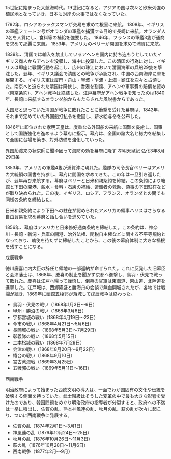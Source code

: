15世紀に始まった大航海時代。19世紀になると、アジアの国は次々と欧米列強の植民地となっていき、日本も対岸の火事ではなくなっていた。

1792年、ロシアのラックスマンが交易を求めて根室に来航。
1808年、イギリスの軍艦フェートン号がオランダの軍艦を捕獲する目的で長崎に来航。オランダ人2名を人質にし、食料等の補給を強要した。
1846年、フランスの軍艦3隻が通商を求めて那覇に来航。
1853年、アメリカのペリーが開国を求めて浦賀に来航。

1839年、清国では輸入を禁止しているアヘンを国内に持ち込もうとしていたイギリス商人からアヘンを没収し、海中に投棄した。この清国の行為に対し、イギリスは即座に戦闘行動を起こし、広州の珠江において清国海軍の兵船29隻を撃沈した。翌年、イギリス議会で清国との戦争が承認され、中国の西南海岸に軍を展開する。イギリス軍は厦門・舟山・寧波・乍浦・上海・鎮江を次々と占領した。南京へと迫られた清国は降伏し、香港を割譲、アヘンや軍事費の賠償を認め（南京条約）、アヘン戦争は終結した。江戸幕府がアヘン戦争を知ったのは1840年、長崎に来航するオランダ船からもたらされた風説書からであった。

大国だと思っていた清国が戦争に敗れたことに衝撃を受けた幕府は、1842年、それまで定めていた外国船打払令を撤回し、薪水給与令を公布した。

1846年に即位された孝明天皇は、度重なる外国船の来航に国難を憂慮し、国策として国防強化を進めるよう幕府に指示。幕府は、全国の諸大名と総力を結集して全国に台場を築き、対外防備を強化していった。

異国船渡来の状京師に聞ゆ因って海防の勅を幕府に降す
孝明天皇紀
弘化3年8月29日条

1853年、アメリカの軍艦4隻が浦賀沖に現れた。艦隊の司令長官ペリーはアメリカ大統領の国書を持参し、幕府に開国を求めてきた。この年は一旦引き返したが、翌年再び来航する。幕府はペリーと日米和親条約を締結。この条約により箱館と下田の開港、薪水・食料・石炭の補給、遭難者の救助、領事の下田駐在などが取り決められた。この後、イギリス、ロシア、フランス、オランダとの間でも同様の条約を締結した。

日米和親条約により下田への駐在が認められたアメリカの領事ハリスはさらなる自由貿易を求め幕府と話し合いを進めていた。

1856年、幕府はアメリカと日米修好通商条約を締結した。この条約は、神奈川・長崎・新潟・兵庫の開港、治外法権、関税自主権などに関する不平等規約となっており、勅使を待たずに締結したことから、この後の幕府体制に大きな禍根を残すことになる。

戊辰戦争

徳川慶喜に内大臣の辞任と領地の一部返納が命ぜられた。これに反発した旧幕臣と会津藩士は、1868年、慶喜の制止を聞かず京都へ進撃し、鳥羽・伏見で戦って敗れた。慶喜は江戸へ帰って謹慎し、倒幕の官軍は東海道、東山道、北陸道を進撃した。江戸城は、西郷隆盛と勝海舟の会談で無血開城されたが、各地では戦闘が続き、1869年に函館五稜郭が落城して戊辰戦争は終わった。

* 鳥羽・伏見の戦い（1868年1月3日～6日）
* 甲州・勝沼の戦い（1868年3月6日）
* 宇都宮城の戦い（1868年4月19日～23日）
* 今市の戦い（1868年4月21日～5月6日）
* 長岡城の戦い（1868年5月3日～7月29日）
* 彰義隊の戦い（1868年5月15日）
* 二本松城の戦い（1868年7月29日）
* 会津の戦い（1868年8月20日～9月22日）
* 椿台の戦い（1868年9月10日）
* 宮古湾海戦（1869年3月25日）
* 五稜郭の戦い（1869年5月11日～16日）

西南戦争

明治政府によって始まった西欧文明の導入は、一面でわが国固有の文化や伝統を破壊する側面を持っていた。武士階級はそうした変革の中で最も大きな影響を受けたのであり、韓国問題をめぐり明治政府の指導者が分裂すると、政府への不満は一挙に噴出し、佐賀の乱、熊本神風連の乱、秋月の乱、萩の乱が次々に起こり、ついに西南戦争に発展する。

* 佐賀の乱（1874年2月1日～3月1日）
* 神風連の乱（1876年10月24日～25日）
* 秋月の乱（1876年10月26日～11月3日）
* 萩の乱（1876年10月28日～11月6日）
* 西南戦争（1877年2月～9月）

